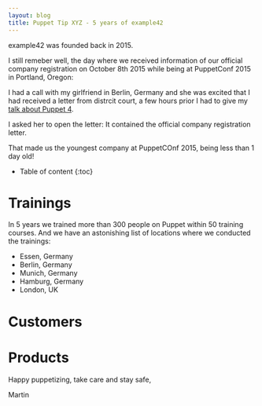 ```yaml
---
layout: blog
title: Puppet Tip XYZ - 5 years of example42
---
```


example42 was founded back in 2015.

I still remeber well, the day where we received information of our official company registration on October 8th 2015 while being at PuppetConf 2015 in Portland, Oregon:

I had a call with my girlfriend in Berlin, Germany and she was excited that I had received a letter from distrcit court, a few hours prior I had to give my [talk about Puppet 4](https://www.slideshare.net/tuxmea/power-of-puppet-4).

I asked her to open the letter: It contained the official company registration letter.

That made us the youngest company at PuppetCOnf 2015, being less than 1 day old!

* Table of content
{:toc}

# Trainings

In 5 years we trained more than 300 people on Puppet within 50 training courses.
And we have an astonishing list of locations where we conducted the trainings:

- Essen, Germany
- Berlin, Germany
- Munich, Germany
- Hamburg, Germany
- London, UK


# Customers

# Products

Happy puppetizing, take care and stay safe,

Martin

